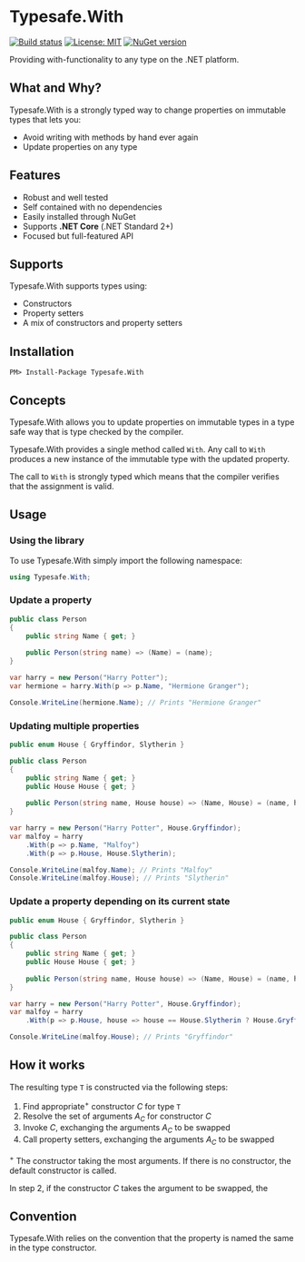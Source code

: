 # Typesafe.With

[![Build status](https://dev.azure.com/palmund/Typesafe.With/_apis/build/status/Typesafe.With)](https://dev.azure.com/palmund/Typesafe.With/_build/latest?definitionId=9)
[![License: MIT](https://img.shields.io/badge/License-MIT-yellow.svg)](LICENSE)
[![NuGet version](https://badge.fury.io/nu/Typesafe.With.svg)](https://www.nuget.org/packages/Poser)

Providing with-functionality to any type on the .NET platform.

## What and Why?

Typesafe.With is a strongly typed way to change properties on immutable types that lets you:

* Avoid writing with methods by hand ever again
* Update properties on any type

## Features

* Robust and well tested
* Self contained with no dependencies
* Easily installed through NuGet
* Supports **.NET Core** (.NET Standard 2+)
* Focused but full-featured API

## Supports

Typesafe.With supports types using:
* Constructors
* Property setters
* A mix of constructors and property setters

## Installation

```
PM> Install-Package Typesafe.With
```

## Concepts

Typesafe.With allows you to update properties on immutable types in a type safe way that is type checked by the compiler.

Typesafe.With provides a single method called `With`.
Any call to `With` produces a new instance of the immutable type with the updated property.

The call to `With` is strongly typed which means that the compiler verifies that the assignment is valid.

## Usage
### Using the library
To use Typesafe.With simply import the following namespace:
```csharp
using Typesafe.With;
```

### Update a property
```csharp
public class Person
{
    public string Name { get; }
    
    public Person(string name) => (Name) = (name);
}

var harry = new Person("Harry Potter");
var hermione = harry.With(p => p.Name, "Hermione Granger");

Console.WriteLine(hermione.Name); // Prints "Hermione Granger"
```

### Updating multiple properties
```csharp
public enum House { Gryffindor, Slytherin }

public class Person
{
    public string Name { get; }
    public House House { get; }
    
    public Person(string name, House house) => (Name, House) = (name, house);
}

var harry = new Person("Harry Potter", House.Gryffindor);
var malfoy = harry
	.With(p => p.Name, "Malfoy")
	.With(p => p.House, House.Slytherin);

Console.WriteLine(malfoy.Name); // Prints "Malfoy"
Console.WriteLine(malfoy.House); // Prints "Slytherin"
```

### Update a property depending on its current state
```csharp
public enum House { Gryffindor, Slytherin }

public class Person
{
    public string Name { get; }
    public House House { get; }
    
    public Person(string name, House house) => (Name, House) = (name, house);
}

var harry = new Person("Harry Potter", House.Gryffindor);
var malfoy = harry
	.With(p => p.House, house => house == House.Slytherin ? House.Gryffindor : house);

Console.WriteLine(malfoy.House); // Prints "Gryffindor"
```

## How it works
The resulting type `T` is constructed via the following steps:

1. Find appropriate<sup>+</sup> constructor _C_ for type `T`
2. Resolve the set of arguments _A<sub>C</sub>_ for constructor _C_
2. Invoke _C_, exchanging the arguments _A<sub>C</sub>_ to be swapped
2. Call property setters, exchanging the arguments _A<sub>C</sub>_ to be swapped

<sup>+</sup> The constructor taking the most arguments. If there is no constructor, the default constructor is called.

In step 2, if the constructor _C_ takes the argument to be swapped, the 

## Convention
Typesafe.With relies on the convention that the property is named the same in the type constructor.
